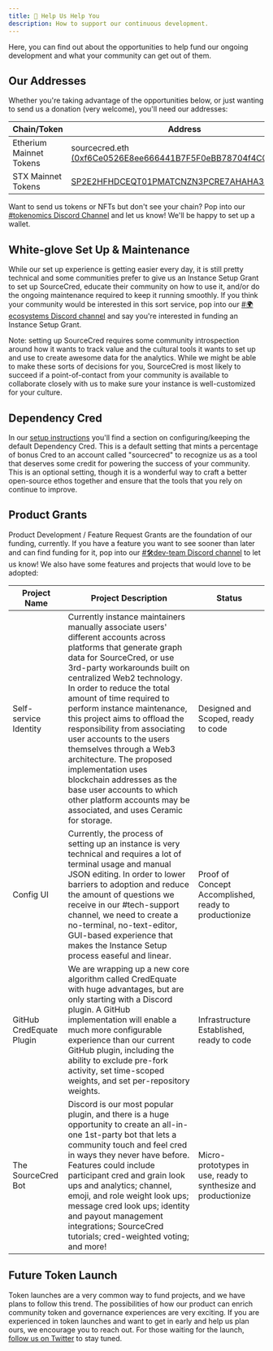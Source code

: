 ```yaml
---
title: 🤝 Help Us Help You
description: How to support our continuous development.
---
```


Here, you can find out about the opportunities to help fund our ongoing
development and what your community can get out of them.

## Our Addresses

Whether you're taking advantage of the opportunities below, or just wanting to
send us a donation (very welcome), you'll need our addresses:

| Chain/Token             | Address                                                                                                                                 |
| ----------------------- | --------------------------------------------------------------------------------------------------------------------------------------- |
| Etherium Mainnet Tokens | sourcecred.eth [(0xf6Ce0526E8ee666441B7F5F0eBB78704f4C09746)](https://etherscan.io/address/0xf6ce0526e8ee666441b7f5f0ebb78704f4c09746)  |
| STX Mainnet Tokens      | [SP2E2HFHDCEQT01PMATCNZN3PCRE7AHAHA31VVME3](https://explorer.stacks.co/address/SP2E2HFHDCEQT01PMATCNZN3PCRE7AHAHA31VVME3?chain=mainnet) |

Want to send us tokens or NFTs but don't see your chain? Pop into our
[#tokenomics Discord Channel](https://discord.com/channels/453243919774253079/684687406275887105/)
and let us know! We'll be happy to set up a wallet.

## White-glove Set Up & Maintenance

While our set up experience is getting easier every day, it is still pretty
technical and some communities prefer to give us an Instance Setup Grant to set
up SourceCred, educate their community on how to use it, and/or do the ongoing
maintenance required to keep it running smoothly. If you think your community
would be interested in this sort service, pop into our
[#🌍ecosystems Discord channel](https://discord.com/channels/453243919774253079/744770194219729017)
and say you're interested in funding an Instance Setup Grant.

Note: setting up SourceCred requires some community introspection around how it
wants to track value and the cultural tools it wants to set up and use to create
awesome data for the analytics. While we might be able to make these sorts of
decisions for you, SourceCred is most likely to succeed if a point-of-contact
from your community is available to collaborate closely with us to make sure
your instance is well-customized for your culture.

## Dependency Cred

In our
[setup instructions](https://sourcecred.io/docs/external/template-instance)
you'll find a section on configuring/keeping the default Dependency Cred. This
is a default setting that mints a percentage of bonus Cred to an account called
"sourcecred" to recognize us as a tool that deserves some credit for powering
the success of your community. This is an optional setting, though it is a
wonderful way to craft a better open-source ethos together and ensure that the
tools that you rely on continue to improve.

## Product Grants

Product Development / Feature Request Grants are the foundation of our funding,
currently. If you have a feature you want to see sooner than later and can find
funding for it, pop into our
[#🛠dev-team Discord channel](https://discord.com/channels/453243919774253079/454007907663740939)
to let us know! We also have some features and projects that would love to be
adopted:

| Project Name             | Project Description                                                                                                                                                                                                                                                                                                                                                                                                                                                                                                                                                                                  | Status                                                         |
| ------------------------ | ---------------------------------------------------------------------------------------------------------------------------------------------------------------------------------------------------------------------------------------------------------------------------------------------------------------------------------------------------------------------------------------------------------------------------------------------------------------------------------------------------------------------------------------------------------------------------------------------------- | -------------------------------------------------------------- |
| Self-service Identity    | Currently instance maintainers manually associate users' different accounts across platforms that generate graph data for SourceCred, or use 3rd-party workarounds built on centralized Web2 technology. In order to reduce the total amount of time required to perform instance maintenance, this project aims to offload the responsibility from associating user accounts to the users themselves through a Web3 architecture. The proposed implementation uses blockchain addresses as the base user accounts to which other platform accounts may be associated, and uses Ceramic for storage. | Designed and Scoped, ready to code                             |
| Config UI                | Currently, the process of setting up an instance is very technical and requires a lot of terminal usage and manual JSON editing. In order to lower barriers to adoption and reduce the amount of questions we receive in our #tech-support channel, we need to create a no-terminal, no-text-editor, GUI-based experience that makes the Instance Setup process easeful and linear.                                                                                                                                                                                                                  | Proof of Concept Accomplished, ready to productionize          |
| GitHub CredEquate Plugin | We are wrapping up a new core algorithm called CredEquate with huge advantages, but are only starting with a Discord plugin. A GitHub implementation will enable a much more configurable experience than our current GitHub plugin, including the ability to exclude pre-fork activity, set time-scoped weights, and set per-repository weights.                                                                                                                                                                                                                                                    | Infrastructure Established, ready to code                      |
| The SourceCred Bot       | Discord is our most popular plugin, and there is a huge opportunity to create an all-in-one 1st-party bot that lets a community touch and feel cred in ways they never have before. Features could include participant cred and grain look ups and analytics; channel, emoji, and role weight look ups; message cred look ups; identity and payout management integrations; SourceCred tutorials; cred-weighted voting; and more!                                                                                                                                                                    | Micro-prototypes in use, ready to synthesize and productionize |

## Future Token Launch

Token launches are a very common way to fund projects, and we have plans to
follow this trend. The possibilities of how our product can enrich community
token and governance experiences are very exciting. If you are experienced in
token launches and want to get in early and help us plan ours, we encourage you
to reach out. For those waiting for the launch,
[follow us on Twitter](https://twitter.com/sourcecred) to stay tuned.
